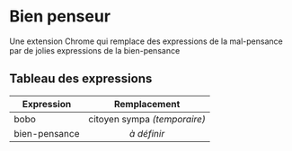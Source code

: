 Bien penseur
=============

Une extension Chrome qui remplace des expressions de la mal-pensance par de jolies expressions de la bien-pensance

Tableau des expressions
------------------

| Expression    | Remplacement  | 
| ------------- |:-------------:|
| bobo | citoyen sympa _(temporaire)_ |
| bien-pensance | _à définir_ |